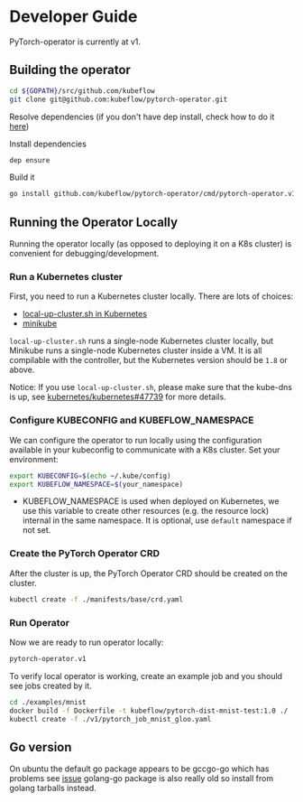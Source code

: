 # Developer Guide

PyTorch-operator is currently at v1.

## Building the operator

```sh
cd ${GOPATH}/src/github.com/kubeflow
git clone git@github.com:kubeflow/pytorch-operator.git
```

Resolve dependencies (if you don't have dep install, check how to do it [here](https://github.com/golang/dep))

Install dependencies

```sh
dep ensure
```

Build it

```sh
go install github.com/kubeflow/pytorch-operator/cmd/pytorch-operator.v1
```

## Running the Operator Locally

Running the operator locally (as opposed to deploying it on a K8s cluster) is convenient for debugging/development.

### Run a Kubernetes cluster

First, you need to run a Kubernetes cluster locally. There are lots of choices:

- [local-up-cluster.sh in Kubernetes](https://github.com/kubernetes/kubernetes/blob/master/hack/local-up-cluster.sh)
- [minikube](https://github.com/kubernetes/minikube)

`local-up-cluster.sh` runs a single-node Kubernetes cluster locally, but Minikube runs a single-node Kubernetes cluster inside a VM. It is all compilable with the controller, but the Kubernetes version should be `1.8` or above.

Notice: If you use `local-up-cluster.sh`, please make sure that the kube-dns is up, see [kubernetes/kubernetes#47739](https://github.com/kubernetes/kubernetes/issues/47739) for more details.

### Configure KUBECONFIG and KUBEFLOW_NAMESPACE

We can configure the operator to run locally using the configuration available in your kubeconfig to communicate with
a K8s cluster. Set your environment:

```sh
export KUBECONFIG=$(echo ~/.kube/config)
export KUBEFLOW_NAMESPACE=$(your_namespace)
```

* KUBEFLOW_NAMESPACE is used when deployed on Kubernetes, we use this variable to create other resources (e.g. the resource lock) internal in the same namespace. It is optional, use `default` namespace if not set.

### Create the PyTorch Operator CRD

After the cluster is up, the PyTorch Operator CRD should be created on the cluster.

```bash
kubectl create -f ./manifests/base/crd.yaml
```

### Run Operator

Now we are ready to run operator locally:

```sh
pytorch-operator.v1
```

To verify local operator is working, create an example job and you should see jobs created by it.

```sh
cd ./examples/mnist
docker build -f Dockerfile -t kubeflow/pytorch-dist-mnist-test:1.0 ./
kubectl create -f ./v1/pytorch_job_mnist_gloo.yaml
```

## Go version

On ubuntu the default go package appears to be gccgo-go which has problems see [issue](https://github.com/golang/go/issues/15429) golang-go package is also really old so install from golang tarballs instead.
